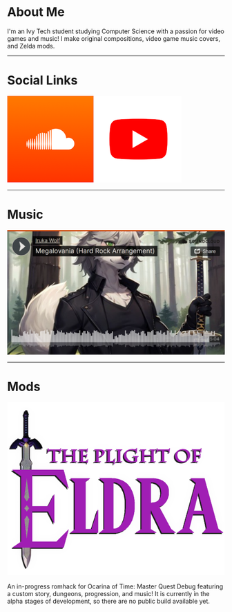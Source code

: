 # About Me

I'm an Ivy Tech student studying Computer Science with a passion for video games and music! I make original compositions, video game music covers, and Zelda mods.

---

# Social Links
[![SoundCloud](images/soundcloud.png)](https://soundcloud.com/iruka-wolf/)  [![YouTube](images/youtube.png)](https://www.youtube.com/@iruka_wolf)

---

# Music
[![Megalovania Hard Rock Arrangement](images/Megalovania.png)](https://soundcloud.com/iruka-wolf/megalovania-hard-rock-arrangement)

---

# Mods
![Plight of Eldra Romhack](images/plight-of-eldra.png)

An in-progress romhack for Ocarina of Time: Master Quest Debug featuring a custom story, dungeons, progression, and music! It is currently in the alpha stages of development, so there are no public build available yet.
